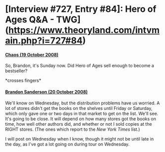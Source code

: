 # [Interview #727, Entry #84]: Hero of Ages Q&A - TWG](https://www.theoryland.com/intvmain.php?i=727#84)

#### [Chaos (19 October 2008)](http://twg.17thshard.com/index.php?topic=6655.msg129319#msg129319)

So, Brandon, it's Sunday now. Did Hero of Ages sell enough to become a bestseller?

\*crosses fingers\*

#### [Brandon Sanderson (20 October 2008)](http://twg.17thshard.com/index.php?topic=6655.msg129395#msg129395)

We'll know on Wednesday, but the distribution problems have us worried. A lot of stores didn't get the books on the shelves until Friday or Saturday, which only gave one or two days in that market to get on the list. We'll see. It's going to be close. It will depend on how many stores got the books on time, how well other authors did, and whether or not I sold copies at the RIGHT stores. (The ones which report to the
*New York Times*
list.)

I will post on Wednesday when I know, though it might not be until late in the day, as I've got a lot going on during tour on Wednesday.

